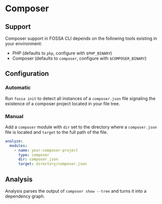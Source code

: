 # Composer

## Support

Composer support in FOSSA CLI depends on the following tools existing in your environment:

- PHP (defaults to `php`, configure with `$PHP_BINARY`)
- Composer (defaults to `composer`, configure with `$COMPOSER_BINARY`)

## Configuration

### Automatic

Run `fossa init` to detect all instances of a `composer.json` file signaling the existence of a composer project located in your file tree.

### Manual

Add a `composer` module with `dir` set to the directory where a `composer.json` file is located and `target` to the full path of the file.

```yaml
analyze:
  modules:
    - name: your-composer-project
      type: composer
      dir: composer.json
      target: directory/composer.json
```

## Analysis

Analysis parses the output of `composer show --tree` and turns it into a dependency graph.